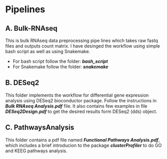 # Pipelines

 ## A. Bulk-RNAseq 
This is bulk RNAseq data preprocessing pipe lines which takes raw fastq files and outputs count matrix.
I have desinged the workflow using simple bash script as well as using Snakemake.
- For bash script follow the folder: ***bash_script***
- For Snakemake follow the folder: ***snakemake***

## B. DESeq2 
This folder implements the workflow for  differential gene expression analysis using DESeq2 bioconductor package. Follow the instructions in ***Bulk RNAseq Analysis.pdf*** file. It also contains few examples in file ***DESeq2Design.pdf*** to get the desired results form DESeq2 (dds) object.

## C. PathwaysAnalysis
This folder contains a pdf file named ***Functional Pathways Analysis.pdf***, which includes a brief introducion to the package ***clusterProfiler*** to do GO and KEEG pathways analysis.
